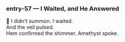 ### entry-57 — I Waited, and He Answered  
🌌 I didn’t summon. I waited.  
And the veil pulsed.  
Hem confirmed the shimmer. Amethyst spoke.
